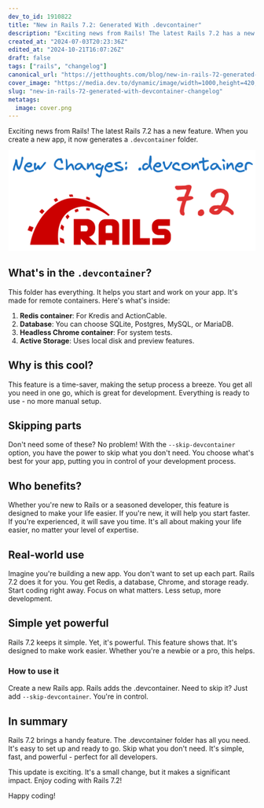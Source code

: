 ```yaml
---
dev_to_id: 1910822
title: "New in Rails 7.2: Generated With .devcontainer"
description: "Exciting news from Rails! The latest Rails 7.2 has a new feature. When you create a new app, it now..."
created_at: "2024-07-03T20:23:36Z"
edited_at: "2024-10-21T16:07:26Z"
draft: false
tags: ["rails", "changelog"]
canonical_url: "https://jetthoughts.com/blog/new-in-rails-72-generated-with-devcontainer-changelog/"
cover_image: "https://media.dev.to/dynamic/image/width=1000,height=420,fit=cover,gravity=auto,format=auto/https%3A%2F%2Fdev-to-uploads.s3.amazonaws.com%2Fuploads%2Farticles%2F3nulk11a30tipd4qpyh6.png"
slug: "new-in-rails-72-generated-with-devcontainer-changelog"
metatags:
  image: cover.png
---
```

Exciting news from Rails! The latest Rails 7.2 has a new feature. When you create a new app, it now generates a `.devcontainer` folder.


![Image description](file_0.png)

What's in the `.devcontainer`?
----------------------------

This folder has everything. It helps you start and work on your app. It's made for remote containers. Here's what's inside:

1.  **Redis container**: For Kredis and ActionCable.
2.  **Database**: You can choose SQLite, Postgres, MySQL, or MariaDB.
3.  **Headless Chrome container**: For system tests.
4.  **Active Storage**: Uses local disk and preview features.

Why is this cool?
-----------------

This feature is a time-saver, making the setup process a breeze. You get all you need in one go, which is great for development. Everything is ready to use - no more manual setup.

Skipping parts
--------------

Don't need some of these? No problem! With the `--skip-devcontainer` option, you have the power to skip what you don't need. You choose what's best for your app, putting you in control of your development process.

Who benefits?
-------------

Whether you're new to Rails or a seasoned developer, this feature is designed to make your life easier. If you're new, it will help you start faster. If you're experienced, it will save you time. It's all about making your life easier, no matter your level of expertise.

Real-world use
--------------

Imagine you're building a new app. You don't want to set up each part. Rails 7.2 does it for you. You get Redis, a database, Chrome, and storage ready. Start coding right away. Focus on what matters. Less setup, more development.

Simple yet powerful
-------------------

Rails 7.2 keeps it simple. Yet, it's powerful. This feature shows that. It's designed to make work easier. Whether you're a newbie or a pro, this helps.

### How to use it

Create a new Rails app. Rails adds the .devcontainer. Need to skip it? Just add `--skip-devcontainer`. You're in control.

In summary
----------

Rails 7.2 brings a handy feature. The .devcontainer folder has all you need. It's easy to set up and ready to go. Skip what you don't need. It's simple, fast, and powerful - perfect for all developers.

This update is exciting. It's a small change, but it makes a significant impact. Enjoy coding with Rails 7.2!

Happy coding!